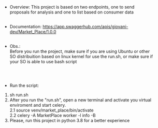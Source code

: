 * Overview: 
This project is based on two endpoints, one to send proposals for analysis and one to list based on consumer data
</br></br>

* Documentation: 
https://app.swaggerhub.com/apis/giovani-dev/Market_Place/1.0.0
</br></br>

* Obs.: </br>
Before you run the project, make sure if you are using Ubuntu or other SO distribuition based on linux kernel for use the run.sh, or make sure if your SO is able to use bash script 

</br></br>

* Run the script:
1. sh run.sh </br>
2. After you run the "run.sh", open a new terminal and activate you virtual enviroment and start celery. </br>
2.1 source venv/market_place/bin/activate </br>
2.2 celery -A MarketPlace worker -l info -B 
3. Please, run this project in python 3.8 for a better experience
